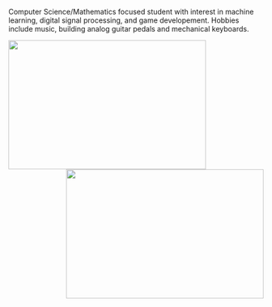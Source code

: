 Computer Science/Mathematics focused student with interest in machine learning, digital signal processing, and game developement. Hobbies include music, building analog guitar pedals and mechanical keyboards.

<img align ="left" img width="390" height="255" src="https://github-readme-stats.vercel.app/api?username=bsumser&show_icons=true&theme=gruvbox">
<img align = "right" img width="390" height="255" src="https://github-readme-stats.vercel.app/api/top-langs/?username=bsumser&theme=gruvbox&layout=compact">

<!--
**bsumser/bsumser** is a ✨ _special_ ✨ repository because its `README.md` (this file) appears on your GitHub profile.

Here are some ideas to get you started:

- 🔭 I’m currently working on ...
- 🌱 I’m currently learning ...
- 👯 I’m looking to collaborate on ...
- 🤔 I’m looking for help with ...
- 💬 Ask me about ...
- 📫 How to reach me: ...
- 😄 Pronouns: ...
- ⚡ Fun fact: ...
-->

